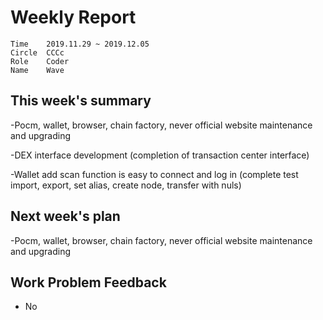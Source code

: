 # Weekly Report 
```
Time	2019.11.29 ~ 2019.12.05
Circle	CCCc
Role	Coder
Name	Wave
```
## This week's summary
-Pocm, wallet, browser, chain factory, never official website maintenance and upgrading

-DEX interface development (completion of transaction center interface)

-Wallet add scan function is easy to connect and log in (complete test import, export, set alias, create node, transfer with nuls)

## Next week's plan

-Pocm, wallet, browser, chain factory, never official website maintenance and upgrading

## Work Problem Feedback
- No

